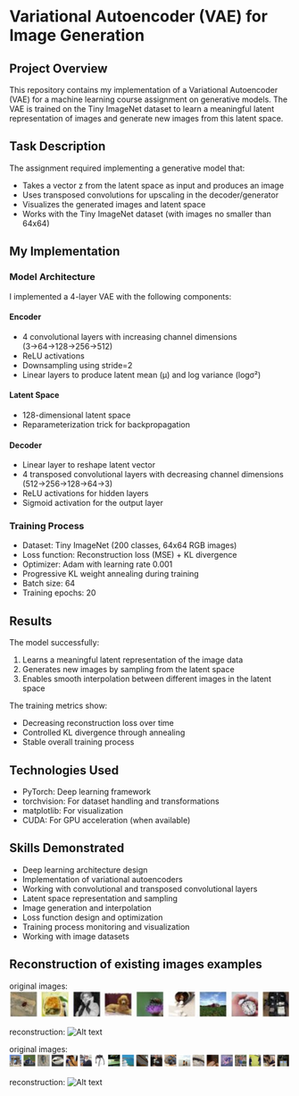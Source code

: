 # Variational Autoencoder (VAE) for Image Generation

## Project Overview
This repository contains my implementation of a Variational Autoencoder (VAE) for a machine learning course assignment on generative models. The VAE is trained on the Tiny ImageNet dataset to learn a meaningful latent representation of images and generate new images from this latent space.

## Task Description
The assignment required implementing a generative model that:
- Takes a vector z from the latent space as input and produces an image
- Uses transposed convolutions for upscaling in the decoder/generator
- Visualizes the generated images and latent space
- Works with the Tiny ImageNet dataset (with images no smaller than 64x64)

## My Implementation

### Model Architecture
I implemented a 4-layer VAE with the following components:

#### Encoder
- 4 convolutional layers with increasing channel dimensions (3→64→128→256→512)
- ReLU activations
- Downsampling using stride=2
- Linear layers to produce latent mean (μ) and log variance (logσ²)

#### Latent Space
- 128-dimensional latent space
- Reparameterization trick for backpropagation

#### Decoder
- Linear layer to reshape latent vector
- 4 transposed convolutional layers with decreasing channel dimensions (512→256→128→64→3)
- ReLU activations for hidden layers
- Sigmoid activation for the output layer

### Training Process
- Dataset: Tiny ImageNet (200 classes, 64x64 RGB images)
- Loss function: Reconstruction loss (MSE) + KL divergence
- Optimizer: Adam with learning rate 0.001
- Progressive KL weight annealing during training
- Batch size: 64
- Training epochs: 20

## Results

The model successfully:
1. Learns a meaningful latent representation of the image data
2. Generates new images by sampling from the latent space
3. Enables smooth interpolation between different images in the latent space

The training metrics show:
- Decreasing reconstruction loss over time
- Controlled KL divergence through annealing
- Stable overall training process

## Technologies Used
- PyTorch: Deep learning framework
- torchvision: For dataset handling and transformations
- matplotlib: For visualization
- CUDA: For GPU acceleration (when available)

## Skills Demonstrated
- Deep learning architecture design
- Implementation of variational autoencoders
- Working with convolutional and transposed convolutional layers
- Latent space representation and sampling
- Image generation and interpolation
- Loss function design and optimization
- Training process monitoring and visualization
- Working with image datasets
  
## Reconstruction of existing images examples
original images:
![Alt text](Images/original2.png)

reconstruction:
![Alt text](Images/reconstruction2.png)



original images:
![Alt text](Images/original3.png)

reconstruction:
![Alt text](Images/reconstruction3.png)



